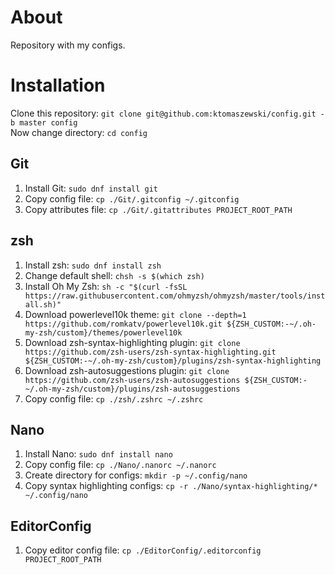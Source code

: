 # About
Repository with my configs.

# Installation
Clone this repository: `git clone git@github.com:ktomaszewski/config.git -b master config`\
Now change directory: `cd config`

## Git
1. Install Git: `sudo dnf install git`
2. Copy config file: `cp ./Git/.gitconfig ~/.gitconfig`
3. Copy attributes file: `cp ./Git/.gitattributes PROJECT_ROOT_PATH`

## zsh
1. Install zsh: `sudo dnf install zsh`
2. Change default shell: `chsh -s $(which zsh)`
3. Install Oh My Zsh: `sh -c "$(curl -fsSL https://raw.githubusercontent.com/ohmyzsh/ohmyzsh/master/tools/install.sh)"`
4. Download powerlevel10k theme: `git clone --depth=1 https://github.com/romkatv/powerlevel10k.git ${ZSH_CUSTOM:-~/.oh-my-zsh/custom}/themes/powerlevel10k`
5. Download zsh-syntax-highlighting plugin: `git clone https://github.com/zsh-users/zsh-syntax-highlighting.git ${ZSH_CUSTOM:-~/.oh-my-zsh/custom}/plugins/zsh-syntax-highlighting`
6. Download zsh-autosuggestions plugin: `git clone https://github.com/zsh-users/zsh-autosuggestions ${ZSH_CUSTOM:-~/.oh-my-zsh/custom}/plugins/zsh-autosuggestions`
7. Copy config file: `cp ./zsh/.zshrc ~/.zshrc`

## Nano
1. Install Nano: `sudo dnf install nano`
2. Copy config file: `cp ./Nano/.nanorc ~/.nanorc`
3. Create directory for configs: `mkdir -p ~/.config/nano`
4. Copy syntax highlighting configs: `cp -r ./Nano/syntax-highlighting/* ~/.config/nano`

## EditorConfig
1. Copy editor config file: `cp ./EditorConfig/.editorconfig PROJECT_ROOT_PATH`
